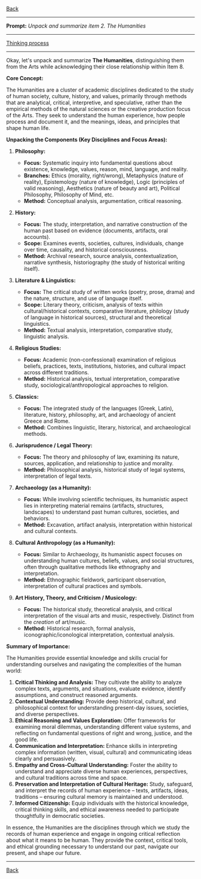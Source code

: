 [Back](../README.md)

---

**Prompt:** *Unpack and summarize item 2. The Humanities*

---

[Thinking process](thoughts.md)

---

Okay, let's unpack and summarize **The Humanities**, distinguishing them from the Arts while acknowledging their close relationship within Item 8.

**Core Concept:**

The Humanities are a cluster of academic disciplines dedicated to the study of human society, culture, history, and values, primarily through methods that are analytical, critical, interpretive, and speculative, rather than the empirical methods of the natural sciences or the creative production focus of the Arts. They seek to understand the human experience, how people process and document it, and the meanings, ideas, and principles that shape human life.

**Unpacking the Components (Key Disciplines and Focus Areas):**

1.  **Philosophy:**
    *   **Focus:** Systematic inquiry into fundamental questions about existence, knowledge, values, reason, mind, language, and reality.
    *   **Branches:** Ethics (morality, right/wrong), Metaphysics (nature of reality), Epistemology (nature of knowledge), Logic (principles of valid reasoning), Aesthetics (nature of beauty and art), Political Philosophy, Philosophy of Mind, etc.
    *   **Method:** Conceptual analysis, argumentation, critical reasoning.

2.  **History:**
    *   **Focus:** The study, interpretation, and narrative construction of the human past based on evidence (documents, artifacts, oral accounts).
    *   **Scope:** Examines events, societies, cultures, individuals, change over time, causality, and historical consciousness.
    *   **Method:** Archival research, source analysis, contextualization, narrative synthesis, historiography (the study of historical writing itself).

3.  **Literature & Linguistics:**
    *   **Focus:** The critical study of written works (poetry, prose, drama) and the nature, structure, and use of language itself.
    *   **Scope:** Literary theory, criticism, analysis of texts within cultural/historical contexts, comparative literature, philology (study of language in historical sources), structural and theoretical linguistics.
    *   **Method:** Textual analysis, interpretation, comparative study, linguistic analysis.

4.  **Religious Studies:**
    *   **Focus:** Academic (non-confessional) examination of religious beliefs, practices, texts, institutions, histories, and cultural impact across different traditions.
    *   **Method:** Historical analysis, textual interpretation, comparative study, sociological/anthropological approaches to religion.

5.  **Classics:**
    *   **Focus:** The integrated study of the languages (Greek, Latin), literature, history, philosophy, art, and archaeology of ancient Greece and Rome.
    *   **Method:** Combines linguistic, literary, historical, and archaeological methods.

6.  **Jurisprudence / Legal Theory:**
    *   **Focus:** The theory and philosophy of law, examining its nature, sources, application, and relationship to justice and morality.
    *   **Method:** Philosophical analysis, historical study of legal systems, interpretation of legal texts.

7.  **Archaeology (as a Humanity):**
    *   **Focus:** While involving scientific techniques, its humanistic aspect lies in interpreting material remains (artifacts, structures, landscapes) to understand past human cultures, societies, and behaviors.
    *   **Method:** Excavation, artifact analysis, interpretation within historical and cultural contexts.

8.  **Cultural Anthropology (as a Humanity):**
    *   **Focus:** Similar to Archaeology, its humanistic aspect focuses on understanding human cultures, beliefs, values, and social structures, often through qualitative methods like ethnography and interpretation.
    *   **Method:** Ethnographic fieldwork, participant observation, interpretation of cultural practices and symbols.

9.  **Art History, Theory, and Criticism / Musicology:**
    *   **Focus:** The historical study, theoretical analysis, and critical interpretation of the visual arts and music, respectively. Distinct from the *creation* of art/music.
    *   **Method:** Historical research, formal analysis, iconographic/iconological interpretation, contextual analysis.

**Summary of Importance:**

The Humanities provide essential knowledge and skills crucial for understanding ourselves and navigating the complexities of the human world:

1.  **Critical Thinking and Analysis:** They cultivate the ability to analyze complex texts, arguments, and situations, evaluate evidence, identify assumptions, and construct reasoned arguments.
2.  **Contextual Understanding:** Provide deep historical, cultural, and philosophical context for understanding present-day issues, societies, and diverse perspectives.
3.  **Ethical Reasoning and Values Exploration:** Offer frameworks for examining moral dilemmas, understanding different value systems, and reflecting on fundamental questions of right and wrong, justice, and the good life.
4.  **Communication and Interpretation:** Enhance skills in interpreting complex information (written, visual, cultural) and communicating ideas clearly and persuasively.
5.  **Empathy and Cross-Cultural Understanding:** Foster the ability to understand and appreciate diverse human experiences, perspectives, and cultural traditions across time and space.
6.  **Preservation and Interpretation of Cultural Heritage:** Study, safeguard, and interpret the records of human experience – texts, artifacts, ideas, traditions – ensuring cultural memory is maintained and understood.
7.  **Informed Citizenship:** Equip individuals with the historical knowledge, critical thinking skills, and ethical awareness needed to participate thoughtfully in democratic societies.

In essence, the Humanities are the disciplines through which we study the records of human experience and engage in ongoing critical reflection about what it means to be human. They provide the context, critical tools, and ethical grounding necessary to understand our past, navigate our present, and shape our future.

---

[Back](../README.md)
